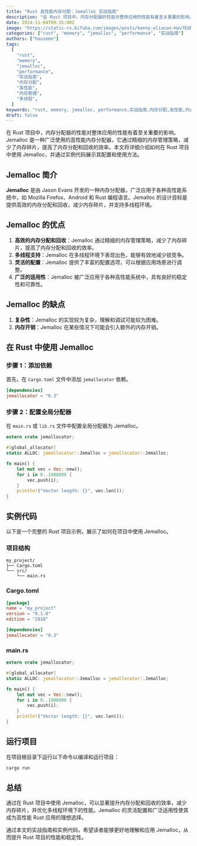 ```yaml
---
title: "Rust 高性能内存分配：Jemalloc 实战指南"
description: "在 Rust 项目中，内存分配器的性能对整体应用的性能有着至关重要的影响。Jemalloc 是一种广泛使用的高性能内存分配器，它通过精细的内存管理策略，减少了内存碎片，提高了内存分配和回收的效率。本文将详细介绍如何在 Rust 项目中使用 Jemalloc，并通过实例代码展示其配置和使用方法。"
date: 2024-11-04T09:35:00Z
image: "https://static-rs.bifuba.com/images/posts/kenny-eliason-Hav7EXRbDoE-unsplash.jpg"
categories: ["rust", "memory", "jemalloc", "performance", "实战指南"]
authors: ["houseme"]
tags:
  [
    "rust",
    "memory",
    "jemalloc",
    "performance",
    "实战指南",
    "内存分配",
    "高性能",
    "内存管理",
    "多线程",
  ]
keywords: "rust, memory, jemalloc, performance,实战指南,内存分配,高性能,内存管理,多线程"
draft: false
---
```


在 Rust 项目中，内存分配器的性能对整体应用的性能有着至关重要的影响。Jemalloc 是一种广泛使用的高性能内存分配器，它通过精细的内存管理策略，减少了内存碎片，提高了内存分配和回收的效率。本文将详细介绍如何在 Rust 项目中使用 Jemalloc，并通过实例代码展示其配置和使用方法。

## Jemalloc 简介

**Jemalloc** 是由 Jason Evans 开发的一种内存分配器，广泛应用于各种高性能系统中，如 Mozilla Firefox、Android 和 Rust 编程语言。Jemalloc 的设计目标是提供高效的内存分配和回收，减少内存碎片，并支持多线程环境。

## Jemalloc 的优点

1. **高效的内存分配和回收**：Jemalloc 通过精细的内存管理策略，减少了内存碎片，提高了内存分配和回收的效率。
2. **多线程支持**：Jemalloc 在多线程环境下表现出色，能够有效地减少锁竞争。
3. **灵活的配置**：Jemalloc 提供了丰富的配置选项，可以根据应用场景进行调整。
4. **广泛的适用性**：Jemalloc 被广泛应用于各种高性能系统中，具有良好的稳定性和可靠性。

## Jemalloc 的缺点

1. **复杂性**：Jemalloc 的实现较为复杂，理解和调试可能较为困难。
2. **内存开销**：Jemalloc 在某些情况下可能会引入额外的内存开销。

## 在 Rust 中使用 Jemalloc

### 步骤 1：添加依赖

首先，在 `Cargo.toml` 文件中添加 `jemallocator` 依赖。

```toml
[dependencies]
jemallocator = "0.3"
```

### 步骤 2：配置全局分配器

在 `main.rs` 或 `lib.rs` 文件中配置全局分配器为 Jemalloc。

```rust
extern crate jemallocator;

#[global_allocator]
static ALLOC: jemallocator::Jemalloc = jemallocator::Jemalloc;

fn main() {
    let mut vec = Vec::new();
    for i in 0..1000000 {
        vec.push(i);
    }
    println!("Vector length: {}", vec.len());
}
```

## 实例代码

以下是一个完整的 Rust 项目示例，展示了如何在项目中使用 Jemalloc。

### 项目结构

```
my_project/
├── Cargo.toml
└── src/
    └── main.rs
```

### Cargo.toml

```toml
[package]
name = "my_project"
version = "0.1.0"
edition = "2018"

[dependencies]
jemallocator = "0.3"
```

### main.rs

```rust
extern crate jemallocator;

#[global_allocator]
static ALLOC: jemallocator::Jemalloc = jemallocator::Jemalloc;

fn main() {
    let mut vec = Vec::new();
    for i in 0..1000000 {
        vec.push(i);
    }
    println!("Vector length: {}", vec.len());
}
```

## 运行项目

在项目根目录下运行以下命令以编译和运行项目：

```bash
cargo run
```

## 总结

通过在 Rust 项目中使用 Jemalloc，可以显著提升内存分配和回收的效率，减少内存碎片，并优化多线程环境下的性能。Jemalloc 的灵活配置和广泛适用性使其成为高性能 Rust 应用的理想选择。

通过本文的实战指南和实例代码，希望读者能够更好地理解和应用 Jemalloc，从而提升 Rust 项目的性能和稳定性。

